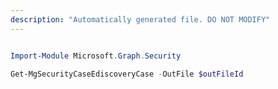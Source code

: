 ```yaml
---
description: "Automatically generated file. DO NOT MODIFY"
---
```


```powershell

Import-Module Microsoft.Graph.Security

Get-MgSecurityCaseEdiscoveryCase -OutFile $outFileId

```